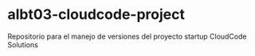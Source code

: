 # albt03-cloudcode-project
Repositorio para el manejo de versiones del proyecto startup CloudCode Solutions
